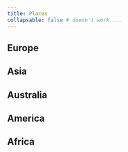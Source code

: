 ```yaml
---
title: Places
collapsable: false # doesn't work ...
---
```


## Europe

## Asia

## Australia

## America

## Africa
